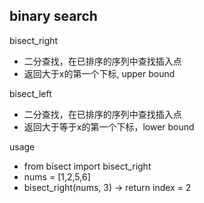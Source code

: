 ## binary search

bisect_right
* 二分查找，在已排序的序列中查找插入点
* 返回大于x的第一个下标, upper bound

bisect_left
* 二分查找，在已排序的序列中查找插入点
* 返回大于等于x的第一个下标，lower bound

usage
* from bisect import bisect_right
* nums = [1,2,5,6]
* bisect_right(nums, 3) -> return index = 2
